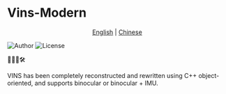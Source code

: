 # Vins-Modern
<div align="center">

[English](README.md) | [Chinese](doc/Chinese.md)

</div>

![Author](https://img.shields.io/badge/weihao-vins-blue?link=https%3A%2F%2Fgithub.com%2Fweihaoysgs)
![License](https://img.shields.io/badge/License-GPLv3-green)

🏃📝📜🛠️

VINS has been completely reconstructed and rewritten using C++ object-oriented, and supports binocular or binocular + IMU.